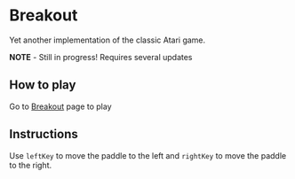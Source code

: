 # Breakout

Yet another implementation of the classic Atari game.

**NOTE** - Still in progress! Requires several updates

## How to play

Go to [Breakout](https://vijayantajain.github.io/breakout) page to play

## Instructions

Use `leftKey` to move the paddle to the left and `rightKey` to move the paddle to the right.
